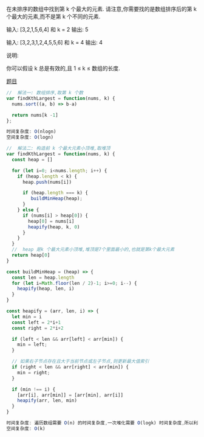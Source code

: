 在未排序的数组中找到第 k 个最大的元素. 请注意,你需要找的是数组排序后的第 k 个最大的元素,而不是第 k 个不同的元素. 

输入: [3,2,1,5,6,4] 和 k = 2
输出: 5

输入: [3,2,3,1,2,4,5,5,6] 和 k = 4
输出: 4

说明:

你可以假设 k 总是有效的,且 1 ≤ k ≤ 数组的长度. 

[题目](https://leetcode.cn/problems/kth-largest-element-in-an-array/description/)

```js
//  解法一: 数组排序,取第 k 个数
var findKthLargest = function(nums, k) {
  nums.sort((a, b) => b-a)

  return nums[k -1]
};

时间复杂度: O(nlogn)
空间复杂度: O(logn)

//  解法二: 构造前 k 个最大元素小顶堆,取堆顶
var findKthLargest = function(nums, k) {
  const heap = []

  for (let i=0; i<nums.length; i++) {
    if (heap.length < k) {
      heap.push(nums[i])

      if (heap.length === k) {
         buildMinHeap(heap);
      }
    } else {
      if (nums[i] > heap[0]) {
        heap[0] = nums[i]
        heapify(heap, k, 0)
      } 
    }
  }
  //  heap 是k 个最大元素小顶堆,堆顶是7个里面最小的,也就是第k个最大元素
  return heap[0]
}

const buildMinHeap = (heap) => {
  const len = heap.length
  for (let i=Math.floor(len / 2)-1; i>=0; i--) {
    heapify(heap, len, i)
  }
}

const heapify = (arr, len, i) => {
  let min = i
  const left = 2*i+1
  const right = 2*i+2

  if (left < len && arr[left] < arr[min]) {
    min = left;
  }

  // 如果右子节点存在且大于当前节点或左子节点,则更新最大值索引
  if (right < len && arr[right] < arr[min]) {
    min = right;
  }

  if (min !== i) {
    [arr[i], arr[min]] = [arr[min], arr[i]]
    heapify(arr, len, min)
  }
}

时间复杂度: 遍历数组需要 O(n) 的时间复杂度,一次堆化需要 O(logk) 时间复杂度,所以利用堆求 Top k 问题的时间复杂度为 O(nlogk)
空间复杂度: O(k)
```